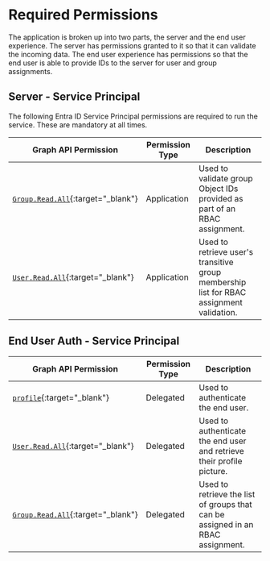 # Required Permissions

The application is broken up into two parts, the server and the end user experience. The server has permissions granted to it so that it can validate the incoming data. The end user experience has permissions so that the end user is able to provide IDs to the server for user and group assignments.

## Server - Service Principal

The following Entra ID Service Principal permissions are required to run the service. These are mandatory at all times.

| Graph API Permission| Permission Type |Description                                                                 |
|--------------------------------------------------------------------------------------|-----------------|-----------------------------------------------------------------------------|
| [`Group.Read.All`](https://learn.microsoft.com/en-us/graph/permissions-reference#groupreadall){:target="_blank"} | Application     | Used to validate group Object IDs provided as part of an RBAC assignment.  |
| [`User.Read.All`](https://learn.microsoft.com/en-us/graph/permissions-reference#userreadall){:target="_blank"} | Application     | Used to retrieve user's transitive group membership list for RBAC assignment validation. |

## End User Auth - Service Principal

| Graph API Permission                                                                 | Permission Type | Description                                                                 |
|--------------------------------------------------------------------------------------|-----------------|-----------------------------------------------------------------------------|
| [`profile`](https://learn.microsoft.com/en-us/graph/permissions-reference#profile){:target="_blank"} | Delegated       | Used to authenticate the end user.                                          |
| [`User.Read.All`](https://learn.microsoft.com/en-us/graph/permissions-reference#userreadall){:target="_blank"} | Delegated       | Used to authenticate the end user and retrieve their profile picture.       |
| [`Group.Read.All`](https://learn.microsoft.com/en-us/graph/permissions-reference#groupreadall){:target="_blank"} | Delegated       | Used to retrieve the list of groups that can be assigned in an RBAC assignment. |
